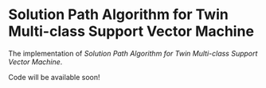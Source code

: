 # Solution Path Algorithm for Twin Multi-class Support Vector Machine

The implementation of *Solution Path Algorithm for Twin Multi-class Support Vector Machine*.



Code will be available soon!